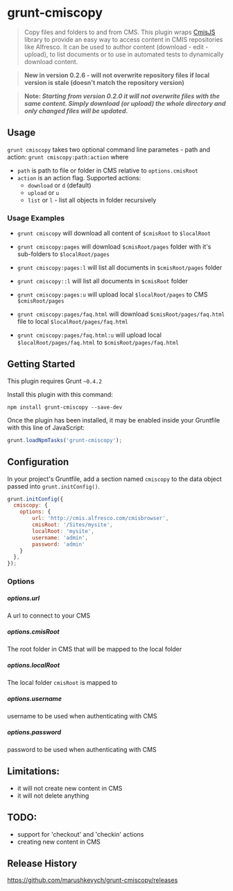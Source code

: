 # grunt-cmiscopy

> Copy files and folders to and from CMS.
This plugin wraps [CmisJS](https://npmjs.org/package/cmis) library to provide an easy way to access content in CMIS repositories like Alfresco.
It can be used to author content (download - edit - upload), to list documents or to use in automated tests to dynamically download content.

> __New in version 0.2.6 - will not overwrite repository files if local version is stale (doesn't match the repository version)__

> __Note: *Starting from version 0.2.0 it will not overwrite files with the same content. Simply download (or upload) the whole directory and only changed files will be updated.*__

## Usage
`grunt cmiscopy` takes two optional command line parametes - path and action: `grunt cmiscopy:path:action`
where 
- `path` is path to file or folder in CMS relative to `options.cmisRoot`
- `action` is an action flag. Supported actions:
    - `download` or `d` (default)
    - `upload` or `u`
    - `list` or `l` - list all objects in folder recursively


### Usage Examples

* ```grunt cmiscopy```  will download all content of `$cmisRoot` to `$localRoot`

* ```grunt cmiscopy:pages``` will download `$cmisRoot/pages` folder with it's sub-folders to `$localRoot/pages`

* ```grunt cmiscopy:pages:l``` will list all documents in `$cmisRoot/pages` folder

* ```grunt cmiscopy::l``` will list all documents in `$cmisRoot` folder

* ```grunt cmiscopy:pages:u``` will upload local `$localRoot/pages` to CMS `$cmisRoot/pages`

* ```grunt cmiscopy:pages/faq.html``` will download `$cmisRoot/pages/faq.html` file to local `$localRoot/pages/faq.html`

* ```grunt cmiscopy:pages/faq.html:u``` will upload local `$localRoot/pages/faq.html` to `$cmisRoot/pages/faq.html`


## Getting Started
This plugin requires Grunt `~0.4.2`

Install this plugin with this command:

```shell
npm install grunt-cmiscopy --save-dev
```

Once the plugin has been installed, it may be enabled inside your Gruntfile with this line of JavaScript:

```js
grunt.loadNpmTasks('grunt-cmiscopy');
```

## Configuration

In your project's Gruntfile, add a section named `cmiscopy` to the data object passed into `grunt.initConfig()`.

```js
grunt.initConfig({
  cmiscopy: {
    options: {
        url: 'http://cmis.alfresco.com/cmisbrowser',
        cmisRoot: '/Sites/mysite',
        localRoot: 'mysite',
        username: 'admin',
        password: 'admin'
    }
  },
});
```

### Options

##### options.url
A url to connect to your CMS

##### options.cmisRoot
The root folder in CMS that will be mapped to the local folder

##### options.localRoot
The local folder `cmisRoot` is mapped to

##### options.username
username to be used when authenticating with CMS

##### options.password
password to be used when authenticating with CMS


## Limitations:
- it will not create new content in CMS
- it will not delete anything

## TODO:
- support for 'checkout' and 'checkin' actions
- creating new content in CMS


## Release History
https://github.com/marushkevych/grunt-cmiscopy/releases
